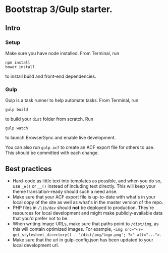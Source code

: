 # Bootstrap 3/Gulp starter.

## Intro

### Setup

Make sure you have node installed. From Terminal, run

```
npm install
bower install
```

to install build and front-end dependencies.

### Gulp

Gulp is a task runner to help automate tasks. From Terminal, run

```
gulp build
```

to build your `dist` folder from scratch. Run

```
gulp watch
```

to launch BrowserSync and enable live development.

You can also run `gulp acf` to create an ACF export file for others to use. This should be committed with each change.

## Best practices

* Hard-code as little text into templates as possible, and when you do so, use `_e()` or `__()` instead of including text directly. This will keep your theme translation-ready should such a need arise.
* Make sure that your ACF export file is up-to-date with what's in your local copy of the site as well as what's in the master version of the repo.
* PHP files in `/lib/dev` should **not** be deployed to production. They're resources for local development and might make publicly-available data that you'd prefer not to be.
* When writing image URLs, make sure that paths point to `/dist/img`, as this will contain optimized images. For example, `<img src="<?= get_stylesheet_directory() . '/dist/img/logo.png'; ?>" alt="...">`.
* Make sure that the url in gulp-config.json has been updated to your local development url.
